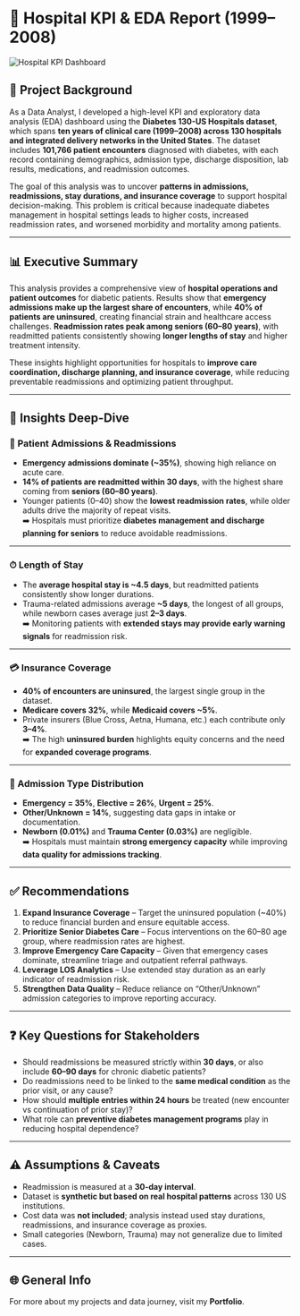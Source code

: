 # 🏥 Hospital KPI & EDA Report (1999–2008)
![Hospital KPI Dashboard](assets/dashboard.png)
 
## 📌 Project Background  
As a Data Analyst, I developed a high-level KPI and exploratory data analysis (EDA) dashboard using the **Diabetes 130-US Hospitals dataset**, which spans **ten years of clinical care (1999–2008) across 130 hospitals and integrated delivery networks in the United States**. The dataset includes **101,766 patient encounters** diagnosed with diabetes, with each record containing demographics, admission type, discharge disposition, lab results, medications, and readmission outcomes.  

The goal of this analysis was to uncover **patterns in admissions, readmissions, stay durations, and insurance coverage** to support hospital decision-making. This problem is critical because inadequate diabetes management in hospital settings leads to higher costs, increased readmission rates, and worsened morbidity and mortality among patients.  

---

## 📊 Executive Summary  
This analysis provides a comprehensive view of **hospital operations and patient outcomes** for diabetic patients. Results show that **emergency admissions make up the largest share of encounters**, while **40% of patients are uninsured**, creating financial strain and healthcare access challenges. **Readmission rates peak among seniors (60–80 years)**, with readmitted patients consistently showing **longer lengths of stay** and higher treatment intensity.  

These insights highlight opportunities for hospitals to **improve care coordination, discharge planning, and insurance coverage**, while reducing preventable readmissions and optimizing patient throughput.  

---

## 🔎 Insights Deep-Dive  

### 🧾 Patient Admissions & Readmissions  
- **Emergency admissions dominate (~35%)**, showing high reliance on acute care.  
- **14% of patients are readmitted within 30 days**, with the highest share coming from **seniors (60–80 years)**.  
- Younger patients (0–40) show the **lowest readmission rates**, while older adults drive the majority of repeat visits.  
➡️ Hospitals must prioritize **diabetes management and discharge planning for seniors** to reduce avoidable readmissions.  

---

### ⏱ Length of Stay  
- The **average hospital stay is ~4.5 days**, but readmitted patients consistently show longer durations.  
- Trauma-related admissions average **~5 days**, the longest of all groups, while newborn cases average just **2–3 days**.  
➡️ Monitoring patients with **extended stays may provide early warning signals** for readmission risk.  

---

### 💳 Insurance Coverage  
- **40% of encounters are uninsured**, the largest single group in the dataset.  
- **Medicare covers 32%**, while **Medicaid covers ~5%**.  
- Private insurers (Blue Cross, Aetna, Humana, etc.) each contribute only **3–4%**.  
➡️ The high **uninsured burden** highlights equity concerns and the need for **expanded coverage programs**.  

---

### 🏥 Admission Type Distribution  
- **Emergency = 35%**, **Elective = 26%**, **Urgent = 25%**.  
- **Other/Unknown = 14%**, suggesting data gaps in intake or documentation.  
- **Newborn (0.01%)** and **Trauma Center (0.03%)** are negligible.  
➡️ Hospitals must maintain **strong emergency capacity** while improving **data quality for admissions tracking**.  

---

## ✅ Recommendations  
1. **Expand Insurance Coverage** – Target the uninsured population (~40%) to reduce financial burden and ensure equitable access.  
2. **Prioritize Senior Diabetes Care** – Focus interventions on the 60–80 age group, where readmission rates are highest.  
3. **Improve Emergency Care Capacity** – Given that emergency cases dominate, streamline triage and outpatient referral pathways.  
4. **Leverage LOS Analytics** – Use extended stay duration as an early indicator of readmission risk.  
5. **Strengthen Data Quality** – Reduce reliance on “Other/Unknown” admission categories to improve reporting accuracy.  

---

## ❓ Key Questions for Stakeholders  
- Should readmissions be measured strictly within **30 days**, or also include **60–90 days** for chronic diabetic patients?  
- Do readmissions need to be linked to the **same medical condition** as the prior visit, or any cause?  
- How should **multiple entries within 24 hours** be treated (new encounter vs continuation of prior stay)?  
- What role can **preventive diabetes management programs** play in reducing hospital dependence?  

---

## ⚠️ Assumptions & Caveats  
- Readmission is measured at a **30-day interval**.  
- Dataset is **synthetic but based on real hospital patterns** across 130 US institutions.  
- Cost data was **not included**; analysis instead used stay durations, readmissions, and insurance coverage as proxies.  
- Small categories (Newborn, Trauma) may not generalize due to limited cases.  

---

## 🌐 General Info  
For more about my projects and data journey, visit my **Portfolio**.  
